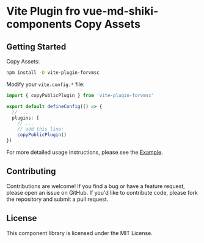 # Vite Plugin fro vue-md-shiki-components Copy Assets

## Getting Started

Copy Assets:

```bash
npm install -D vite-plugin-forvmsc
```

Modify your `vite.config.*` file:

```typescript
import { copyPublicPlugin } from 'vite-plugin-forvmsc'

export default defineConfig(() => {
  // ...
  plugins: [
    // ...
    // add this line:
    copyPublicPlugin()
})

```

For more detailed usage instructions, please see the [Example](./example).

## Contributing

Contributions are welcome! If you find a bug or have a feature request, please open an issue on GitHub. If you'd like to contribute code, please fork the repository and submit a pull request.

## License

This component library is licensed under the MIT License.

